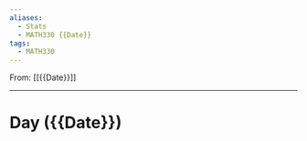 ```yaml
---
aliases:
  - Stats
  - MATH330 {{Date}}
tags:
  - MATH330
---
```

From: [[{{Date}}]]

-------
# Day  ({{Date}})
